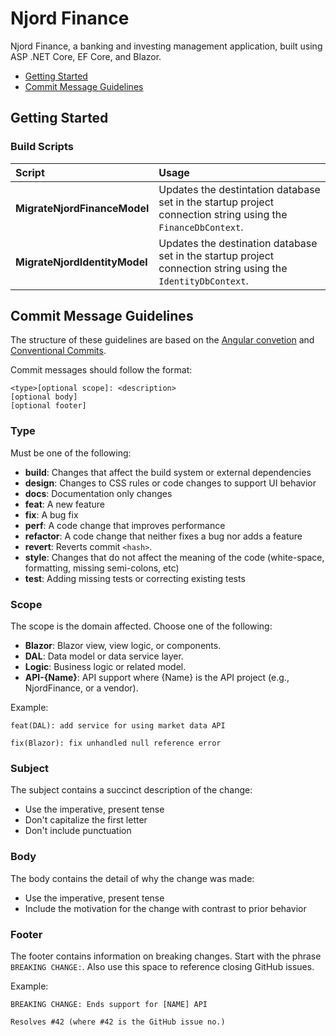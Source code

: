 # Njord Finance #
Njord Finance, a banking and investing management application, built using ASP .NET Core, EF Core, 
and Blazor.

* [Getting Started](#getting-started)
* [Commit Message Guidelines](#commit-message-guidelines)

## Getting Started ##

### Build Scripts ###

| Script | Usage |
|:--- |:--- |
| **MigrateNjordFinanceModel** | Updates the destintation database set in the startup project connection string using the `FinanceDbContext`.
| **MigrateNjordIdentityModel** | Updates the destination database set in the startup project connection string using the `IdentityDbContext`.

## Commit Message Guidelines ##

The structure of these guidelines are based on the [Angular convetion](
https://github.com/angular/angular/blob/22b96b9/CONTRIBUTING.md#commit) and 
[Conventional Commits](https://www.conventionalcommits.org/en/v1.0.0-beta.2/).

Commit messages should follow the format:
```
<type>[optional scope]: <description>
[optional body]
[optional footer]
```

### Type ###
Must be one of the following:

* **build**: Changes that affect the build system or external dependencies
* **design**: Changes to CSS rules or code changes to support UI behavior
* **docs**: Documentation only changes
* **feat**: A new feature
* **fix**: A bug fix
* **perf**: A code change that improves performance
* **refactor**: A code change that neither fixes a bug nor adds a feature
* **revert**: Reverts commit `<hash>`.
* **style**: Changes that do not affect the meaning of the code 
(white-space, formatting, missing semi-colons, etc)
* **test**: Adding missing tests or correcting existing tests

### Scope ###
The scope is the domain affected. Choose one of the following:
* **Blazor**: Blazor view, view logic, or components.
* **DAL**: Data model or data service layer.
* **Logic**: Business logic or related model.
* **API-{Name}**: API support where {Name} is the API project (e.g., NjordFinance, or a vendor).

Example: 
```
feat(DAL): add service for using market data API

fix(Blazor): fix unhandled null reference error
```

### Subject ###
The subject contains a succinct description of the change:

* Use the imperative, present tense
* Don't capitalize the first letter
* Don't include punctuation

### Body ###
The body contains the detail of why the change was made:
* Use the imperative, present tense
* Include the motivation for the change with contrast to prior behavior

### Footer ###
The footer contains information on breaking changes. Start with the phrase 
`BREAKING CHANGE:`. Also use this space to reference closing GitHub issues. 

Example:
```
BREAKING CHANGE: Ends support for [NAME] API

Resolves #42 (where #42 is the GitHub issue no.)
```
